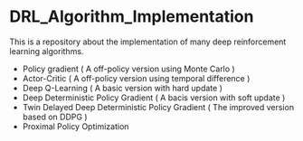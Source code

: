 # DRL_Algorithm_Implementation
This is a repository about the implementation of many deep reinforcement learning algorithms.

- Policy gradient ( A off-policy version using Monte Carlo )
- Actor-Critic ( A off-policy version using temporal difference )
- Deep Q-Learning ( A basic version with hard update )
- Deep Deterministic Policy Gradient ( A bacis version with soft update )
- Twin Delayed Deep Deterministic Policy Gradient ( The improved version based on DDPG )
- Proximal Policy Optimization